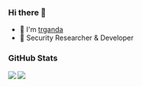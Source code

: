### Hi there 👋

- 🔭 I'm [trganda](https://github.com/trganda)
- 🌱 Security Researcher & Developer

<!--
**trganda/trganda** is a ✨ _special_ ✨ repository because its `README.md` (this file) appears on your GitHub profile.

Here are some ideas to get you started:

- 🔭 I’m currently working on ...
- 🌱 I’m currently learning ...
- 👯 I’m looking to collaborate on ...
- 🤔 I’m looking for help with ...
- 💬 Ask me about ...
- 📫 How to reach me: ...
- 😄 Pronouns: ...
- ⚡ Fun fact: ...
-->

### GitHub Stats

<img align="left" src="https://github-profile-trophy.vercel.app/?username=trganda&theme=onedark&no-frame=true&column=4" />

<img align="left" src="https://github-readme-stats-mrdulin.vercel.app/api?username=trganda&show_icons=true&hide_border=true&hide=prs&theme=radical">
